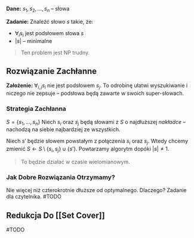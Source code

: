 **Dane:**
$s_{1},s_{2},\dots,s_{n}$ – słowa

**Zadanie:** 
Znaleźć słowo $s$ takie, że:

- $\forall_{i}s_{i}\text{ jest podsłowem słowa } s$
- $|s|$ – minimalne

> Ten problem jest NP trudny.

## Rozwiązanie Zachłanne

**Założenie:**
$\forall_{i,j}s_{i}\text{ nie jest podsłowem }s_{j}$.
To odrobinę ułatwi wyszukiwanie i niczego nie zepsuje – podsłowa będą zawarte w swoich super-słowach.

### Strategia Zachłanna

$S = \{s_{1},\dots,s_{n}\}$
Niech $s_{i}$ oraz $s_{j}$ będą słowami z $S$ o najdłuższej *nakładce* – nachodzą na siebie najbardziej ze wszystkich.

Niech $s'$ będzie słowem powstałym z połączenia $s_{i}$ oraz $s_{j}$.
Wtedy chcemy zmienić $S \leftarrow S\setminus \{s_{i}, s_{j}\} \cup \{s'\}$.
Powtarzamy algorytm dopóki $|s| \ne 1$.

> To będzie działać w czasie wielomianowym.

### Jak Dobre Rozwiązania Otrzymamy?

Nie więcej niż czterokrotnie dłuższe od optymalnego.
Dlaczego? Zadanie dla czytelnika. #TODO

## Redukcja Do [[Set Cover]]

#TODO 
